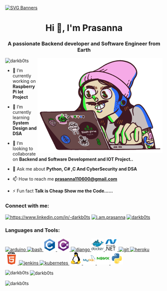 [![SVG Banners](https://svg-banners.vercel.app/api?type=typeWriter&text1=Hacker%20Typer%20👨‍💻&width=800&height=400)](https://github.com/Akshay090/svg-banners)
<h1 align="center">Hi 👋, I'm Prasanna</h1>
<h3 align="center">A passionate Backend developer and Software Engineer from Earth</h3>
<img align="right" alt="Coding" width="400" src="https://github.com/darkb0ts/darkb0ts/blob/main/githubimage.gif">


<p align="left"> <img src="https://komarev.com/ghpvc/?username=darkb0ts&label=Profile%20views&color=0e75b6&style=flat" alt="darkb0ts" /> </p>

- 🔭 I’m currently working on **Raspberry Pi Iot Project**

- 🌱 I’m currently learning **System Design and DSA**

- 👯 I’m looking to collaborate on **Backend and Software Development and IOT Project..**

- 💬 Ask me about **Python, C# ,C And CyberSecurity and DSA**

- 📫 How to reach me **prasanna110600@gmail.com**

- ⚡ Fun fact **Talk is Cheap Show me the Code......**

<h3 align="left">Connect with me:</h3>
<p align="left">
<a href="https://linkedin.com/in/https://www.linkedin.com/in/-darkb0ts" target="blank"><img align="center" src="https://raw.githubusercontent.com/rahuldkjain/github-profile-readme-generator/master/src/images/icons/Social/linked-in-alt.svg" alt="https://www.linkedin.com/in/-darkb0ts" height="30" width="40" /></a>
<a href="https://instagram.com/i.am.prasanna" target="blank"><img align="center" src="https://raw.githubusercontent.com/rahuldkjain/github-profile-readme-generator/master/src/images/icons/Social/instagram.svg" alt="i.am.prasanna" height="30" width="40" /></a>
<a href="https://www.leetcode.com/darkb0ts" target="blank"><img align="center" src="https://raw.githubusercontent.com/rahuldkjain/github-profile-readme-generator/master/src/images/icons/Social/leet-code.svg" alt="darkb0ts" height="30" width="40" /></a>
</p>

<h3 align="left">Languages and Tools:</h3>
<p align="left"> <a href="https://www.arduino.cc/" target="_blank" rel="noreferrer"> <img src="https://cdn.worldvectorlogo.com/logos/arduino-1.svg" alt="arduino" width="40" height="40"/> </a> <a href="https://www.gnu.org/software/bash/" target="_blank" rel="noreferrer"> <img src="https://www.vectorlogo.zone/logos/gnu_bash/gnu_bash-icon.svg" alt="bash" width="40" height="40"/> </a> <a href="https://www.cprogramming.com/" target="_blank" rel="noreferrer"> <img src="https://raw.githubusercontent.com/devicons/devicon/master/icons/c/c-original.svg" alt="c" width="40" height="40"/> </a> <a href="https://www.w3schools.com/cs/" target="_blank" rel="noreferrer"> <img src="https://raw.githubusercontent.com/devicons/devicon/master/icons/csharp/csharp-original.svg" alt="csharp" width="40" height="40"/> </a> <a href="https://www.djangoproject.com/" target="_blank" rel="noreferrer"> <img src="https://cdn.worldvectorlogo.com/logos/django.svg" alt="django" width="40" height="40"/> </a> <a href="https://www.docker.com/" target="_blank" rel="noreferrer"> <img src="https://raw.githubusercontent.com/devicons/devicon/master/icons/docker/docker-original-wordmark.svg" alt="docker" width="40" height="40"/> </a> <a href="https://dotnet.microsoft.com/" target="_blank" rel="noreferrer"> <img src="https://raw.githubusercontent.com/devicons/devicon/master/icons/dot-net/dot-net-original-wordmark.svg" alt="dotnet" width="40" height="40"/> </a> <a href="https://git-scm.com/" target="_blank" rel="noreferrer"> <img src="https://www.vectorlogo.zone/logos/git-scm/git-scm-icon.svg" alt="git" width="40" height="40"/> </a> <a href="https://heroku.com" target="_blank" rel="noreferrer"> <img src="https://www.vectorlogo.zone/logos/heroku/heroku-icon.svg" alt="heroku" width="40" height="40"/> </a> <a href="https://www.w3.org/html/" target="_blank" rel="noreferrer"> <img src="https://raw.githubusercontent.com/devicons/devicon/master/icons/html5/html5-original-wordmark.svg" alt="html5" width="40" height="40"/> </a> <a href="https://www.jenkins.io" target="_blank" rel="noreferrer"> <img src="https://www.vectorlogo.zone/logos/jenkins/jenkins-icon.svg" alt="jenkins" width="40" height="40"/> </a> <a href="https://kubernetes.io" target="_blank" rel="noreferrer"> <img src="https://www.vectorlogo.zone/logos/kubernetes/kubernetes-icon.svg" alt="kubernetes" width="40" height="40"/> </a> <a href="https://www.linux.org/" target="_blank" rel="noreferrer"> <img src="https://raw.githubusercontent.com/devicons/devicon/master/icons/linux/linux-original.svg" alt="linux" width="40" height="40"/> </a> <a href="https://www.mysql.com/" target="_blank" rel="noreferrer"> <img src="https://raw.githubusercontent.com/devicons/devicon/master/icons/mysql/mysql-original-wordmark.svg" alt="mysql" width="40" height="40"/> </a> <a href="https://www.nginx.com" target="_blank" rel="noreferrer"> <img src="https://raw.githubusercontent.com/devicons/devicon/master/icons/nginx/nginx-original.svg" alt="nginx" width="40" height="40"/> </a> <a href="https://www.python.org" target="_blank" rel="noreferrer"> <img src="https://raw.githubusercontent.com/devicons/devicon/master/icons/python/python-original.svg" alt="python" width="40" height="40"/> </a> </p>

<p><img align="left" src="https://github-readme-stats.vercel.app/api/top-langs?username=darkb0ts&show_icons=true&locale=en&layout=compact" alt="darkb0ts" /></p>

<p>&nbsp;<img align="center" src="https://github-readme-stats.vercel.app/api?username=darkb0ts&show_icons=true&locale=en" alt="darkb0ts" /></p>

<p><img align="center" src="https://github-readme-streak-stats.herokuapp.com/?user=darkb0ts&" alt="darkb0ts" /></p>
